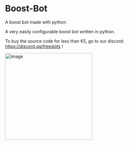 # Boost-Bot
A boost bot made with python 

A very easily configurable boost bot written in python.

To buy the source code for less than €5, go to our discord: https://discord.gg/freeslots !

<img width="283" alt="image" src="https://github.com/Kinderondiscord/Boost-Bot/assets/158849964/d8e8aaa0-c188-4f53-b3b1-60d91d4ae74d">
